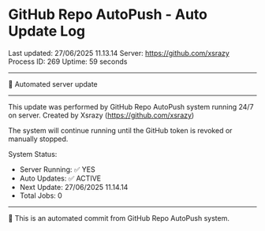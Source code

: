 # GitHub Repo AutoPush - Auto Update Log

Last updated: 27/06/2025 11.13.14
Server: https://github.com/xsrazy
Process ID: 269
Uptime: 59 seconds

---

🤖 Automated server update

---

This update was performed by GitHub Repo AutoPush system running 24/7 on server.
Created by Xsrazy (https://github.com/xsrazy)

The system will continue running until the GitHub token is revoked or manually stopped.

System Status:
- Server Running: ✅ YES
- Auto Updates: ✅ ACTIVE
- Next Update: 27/06/2025 11.14.14
- Total Jobs: 0

---

🔄 This is an automated commit from GitHub Repo AutoPush system.